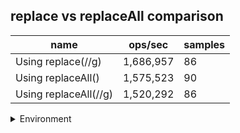 ## replace vs replaceAll comparison

|name|ops/sec|samples|
|-|-|-|
|Using replace(//g)|1,686,957|86|
|Using replaceAll()|1,575,523|90|
|Using replaceAll(//g)|1,520,292|86|


<details>
<summary>Environment</summary>

* __Machine:__ linux x64 | 2 vCPUs | 6.8GB Mem
* __Run:__ Tue Oct 03 2023 01:40:25 GMT+0000 (Coordinated Universal Time)
</details>

